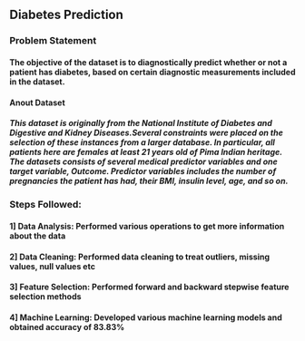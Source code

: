 
## Diabetes Prediction
### Problem Statement
#### The objective of the dataset is to diagnostically predict whether or not a patient has diabetes, based on certain diagnostic measurements included in the dataset.

#### Anout Dataset
##### This dataset is originally from the National Institute of Diabetes and Digestive and Kidney Diseases.Several constraints were placed on the selection of these instances from a larger database. In particular, all patients here are females at least 21 years old of Pima Indian heritage. The datasets consists of several medical predictor variables and one target variable, Outcome. Predictor variables includes the number of pregnancies the patient has had, their BMI, insulin level, age, and so on.

### Steps Followed:
#### 1] Data Analysis: Performed various operations to get more information about the data
#### 2] Data Cleaning: Performed data cleaning to treat outliers, missing values, null values etc
#### 3] Feature Selection: Performed forward and backward stepwise feature selection methods
#### 4] Machine Learning: Developed various machine learning models and obtained accuracy of 83.83%
